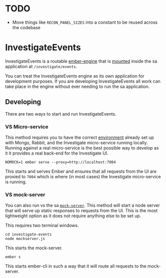 # TODO
- Move things like `RECON_PANEL_SIZES` into a constant to be reused across the codebase

# InvestigateEvents

InvestigateEvents is a routable [ember-engine](https://github.com/ember-engines/ember-engines) that is [mounted](https://github.com/ember-engines/ember-engines.com/blob/66759f39726617b3a17f1f0088ccd78ac73380ce/markdown/guide/mounting-engines.md#routable-engines) inside the sa application at `/investigate/events`.

You can treat the InvestigateEvents engine as its own application for development purposes. If you are developing InvestigateEvents all work can take place in the engine without ever needing to run the sa application.

## Developing

There are two ways to start and run InvestigateEvents.

### VS Micro-service

This method requires you to have the correct [environment](https://wiki.na.rsa.net/pages/viewpage.action?spaceKey=~garalj&title=NW-UI) already set up with Mongo, Rabbit, and the Investigate micro-service running locally. Running against a real micro-service is the best possible way to develop as it it provides a real back-end for the Investigate UI.

```
NOMOCK=1 ember serve --proxy=http://localhost:7004
```

This starts and serves Ember and ensures that all requests from the UI are proxied to `7004` which is where (in most cases) the Investigate micro-service is running.

### VS mock-server

You can also run vs the sa [`mock-server`](https://github.rsa.lab.emc.com/asoc/sa-ui/tree/master/mock-server). This method will start a node server that will serve up static responses to requests from the UI. This is the most lightweight option as it does not require anything else to be set up.

This requires two terminal windows.

```
cd investigate-events
node mockserver.js
```

This starts the mock-server.

```
ember s
```

This starts ember-cli in such a way that it will route all requests to the mock-server.

